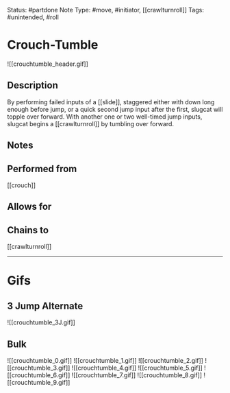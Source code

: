 Status: #partdone
Note Type: #move, #initiator, [[crawlturnroll]]
Tags: #unintended, #roll 

# Crouch-Tumble
![[crouchtumble_header.gif]]
## Description
By performing failed inputs of a [[slide]], staggered either with down long enough before jump, or a quick second jump input after the first, slugcat will topple over forward. With another one or two well-timed jump inputs, slugcat begins a [[crawlturnroll]] by tumbling over forward.

## Notes


## Performed from
[[crouch]]

## Allows for


## Chains to
[[crawlturnroll]]

___
# Gifs
## 3 Jump Alternate
![[crouchtumble_3J.gif]]
## Bulk
![[crouchtumble_0.gif]]
![[crouchtumble_1.gif]]
![[crouchtumble_2.gif]]
![[crouchtumble_3.gif]]
![[crouchtumble_4.gif]]
![[crouchtumble_5.gif]]
![[crouchtumble_6.gif]]
![[crouchtumble_7.gif]]
![[crouchtumble_8.gif]]
![[crouchtumble_9.gif]]